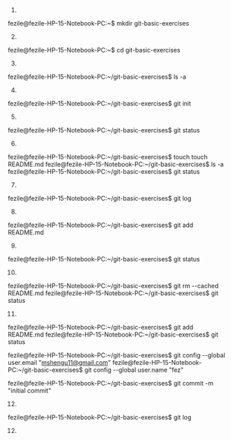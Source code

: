 1.
fezile@fezile-HP-15-Notebook-PC:~$ mkdir git-basic-exercises

2.
fezile@fezile-HP-15-Notebook-PC:~$ cd git-basic-exercises

3.
fezile@fezile-HP-15-Notebook-PC:~/git-basic-exercises$ ls -a

4.
fezile@fezile-HP-15-Notebook-PC:~/git-basic-exercises$ git init 

5.
fezile@fezile-HP-15-Notebook-PC:~/git-basic-exercises$ git status

6.
fezile@fezile-HP-15-Notebook-PC:~/git-basic-exercises$ touch touch README.md
fezile@fezile-HP-15-Notebook-PC:~/git-basic-exercises$ ls -a
fezile@fezile-HP-15-Notebook-PC:~/git-basic-exercises$ git status

7.
fezile@fezile-HP-15-Notebook-PC:~/git-basic-exercises$ git log

8.
fezile@fezile-HP-15-Notebook-PC:~/git-basic-exercises$ git add README.md

9.
fezile@fezile-HP-15-Notebook-PC:~/git-basic-exercises$ git status

10.
fezile@fezile-HP-15-Notebook-PC:~/git-basic-exercises$ git rm --cached README.md
fezile@fezile-HP-15-Notebook-PC:~/git-basic-exercises$ git status

11.
fezile@fezile-HP-15-Notebook-PC:~/git-basic-exercises$ git add README.md
fezile@fezile-HP-15-Notebook-PC:~/git-basic-exercises$ git status

fezile@fezile-HP-15-Notebook-PC:~/git-basic-exercises$ git config --global user.email "mshengu11@gmail.com"
fezile@fezile-HP-15-Notebook-PC:~/git-basic-exercises$ git config --global user.name "fez"

fezile@fezile-HP-15-Notebook-PC:~/git-basic-exercises$ git commit -m "initial commit"

12.
fezile@fezile-HP-15-Notebook-PC:~/git-basic-exercises$ git log

12.

